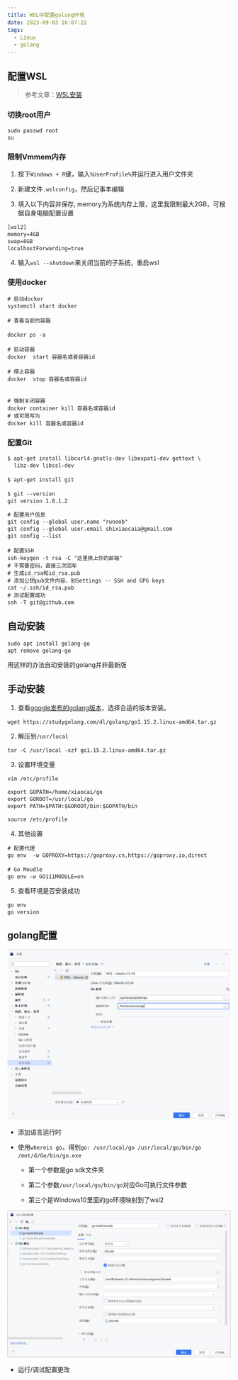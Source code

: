 ```yaml
---
title: WSL中配置golang环境
date: 2023-09-03 16:07:22
tags: 
  - Linux
  - golang
---
```


## 配置WSL

> 参考文章：[WSL安装](https://deepinout.com/wsl-tutorials/wsl-install-and-quick-start.html)

### 切换root用户

```shell
sudo passwd root
su
```

### 限制Vmmem内存

1. 按下`Windows + R`键，输入`%UserProfile%`并运行进入用户文件夹

2. 新建文件`.wslconfig`，然后记事本编辑

3. 填入以下内容并保存, memory为系统内存上限，这里我限制最大2GB，可根据自身电脑配置设置

```shell
[wsl2]
memory=4GB
swap=8GB
localhostForwarding=true
```

4. 输入`wsl --shutdown`来关闭当前的子系统，重启wsl

### 使用docker

```shell
# 启动docker
systemctl start docker

# 查看当前的容器

docker ps -a

# 启动容器
docker  start 容器名或者容器id

# 停止容器
docker  stop 容器名或容器id


# 强制关闭容器
docker container kill 容器名或容器id
# 或可简写为
docker kill 容器名或容器id
```

### 配置Git

```shell
$ apt-get install libcurl4-gnutls-dev libexpat1-dev gettext \
  libz-dev libssl-dev

$ apt-get install git

$ git --version
git version 1.8.1.2
```

```shell
# 配置用户信息
git config --global user.name "runoob"​
git config --global user.email shixiaocaia@gmail.com​
git config --list

# 配置SSH
ssh-keygen -t rsa -C "这里换上你的邮箱"
# 不需要密码，直接三次回车
# 生成id_rsa和id_rsa.pub
# 添加公钥pub文件内容，到Settings -- SSH and GPG keys​
cat ~/.ssh/id_rsa.pub
# 测试配置成功
ssh -T git@github.com
```

## 自动安装

```shell
sudo apt install golang-go
apt remove golang-go
```

用这样的办法自动安装的golang并非最新版

## 手动安装

1. 查看[google发布的golang版本](https://golang.google.cn/dl/)，选择合适的版本安装。

```shell
wget https://studygolang.com/dl/golang/go1.15.2.linux-amd64.tar.gz
```

2. 解压到`/usr/local`

```shell
tar -C /usr/local -xzf go1.15.2.linux-amd64.tar.gz
```

3. 设置环境变量

```shell
vim /etc/profile
```

```shell
export GOPATH=/home/xiaocai/go
export GOROOT=/usr/local/go
export PATH=$PATH:$GOROOT/bin:$GOPATH/bin
```

```shell
source /etc/profile
```

4. 其他设置

```shell
# 配置代理
go env  -w GOPROXY=https://goproxy.cn,https://goproxy.io,direct

# Go Moudle
go env -w GO111MODULE=on
```

5. 查看环境是否安装成功

```shell
go env
go version
```

## golang配置

![20230907102715106](../images/20230907102715106.png)

- 添加语言运行时

- 使用`whereis go`，得到`go: /usr/local/go /usr/local/go/bin/go /mnt/d/Go/bin/go.exe`

  - 第一个参数是go sdk文件夹

  - 第二个参数`/usr/local/go/bin/go`对应Go可执行文件参数

  - 第三个是Windows10里面的go环境映射到了wsl2

![20230907102932244](../images/20230907102932244.png)

- 运行/调试配置更改



